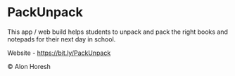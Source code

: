 # PackUnpack
This app / web build helps students to unpack and pack the right books and notepads for their next day in school.

Website - https://bit.ly/PackUnpack

:copyright: Alon Horesh
